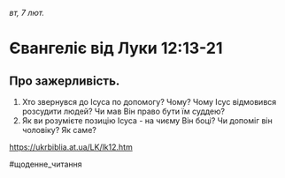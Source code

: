 
_вт, 7 лют._

# Євангеліє від Луки 12:13-21

## Про зажерливість.
1. Хто звернувся до Ісуса по допомогу? Чому? Чому Ісус відмовився розсудити людей? Чи мав Він право бути їм суддею?
2. Як ви розумієте позицію Ісуса - на чиєму Він боці? Чи допоміг він чоловіку? Як саме?

https://ukrbiblia.at.ua/LK/lk12.htm

#щоденне_читання
